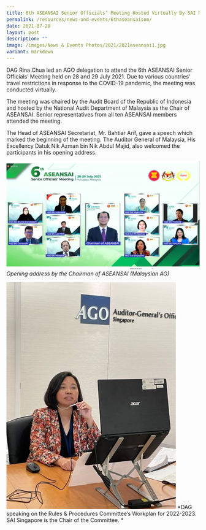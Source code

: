 ```yaml
---
title: 6th ASEANSAI Senior Officials’ Meeting Hosted Virtually By SAI Malaysia
permalink: /resources/news-and-events/6thaseansaisom/
date: 2021-07-28
layout: post
description: ""
image: /images/News & Events Photos/2021/2021aseansai1.jpg
variant: markdown
---
```

DAG Rina Chua led an AGO delegation to attend the 6th ASEANSAI Senior Officials’ Meeting held on 28 and 29 July 2021. Due to various countries' travel restrictions in response to the COVID-19 pandemic, the meeting was conducted virtually. 

The meeting was chaired by the Audit Board of the Republic of Indonesia and hosted by the National Audit Department of Malaysia as the Chair of ASEANSAI.  Senior representatives from all ten ASEANSAI members attended the meeting.

The Head of ASEANSAI Secretariat, Mr. Bahtiar Arif, gave a speech which marked the beginning of the meeting.  The Auditor General of Malaysia, His Excellency Datuk Nik Azman bin Nik Abdul Majid, also welcomed the participants in his opening address. 

![](/images/News%20&%20Events%20Photos/2021/2021aseansai1.jpg)
*Opening address by the Chairman of ASEANSAI (Malaysian AG)*

![](/images/News%20&%20Events%20Photos/2021/2021aseansai2.jpg)
*DAG speaking on the Rules & Procedures Committee’s Workplan for 2022-2023. SAI Singapore is the Chair of the Committee. *

